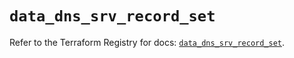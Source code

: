 # `data_dns_srv_record_set`

Refer to the Terraform Registry for docs: [`data_dns_srv_record_set`](https://registry.terraform.io/providers/hashicorp/dns/3.4.2/docs/data-sources/srv_record_set).
